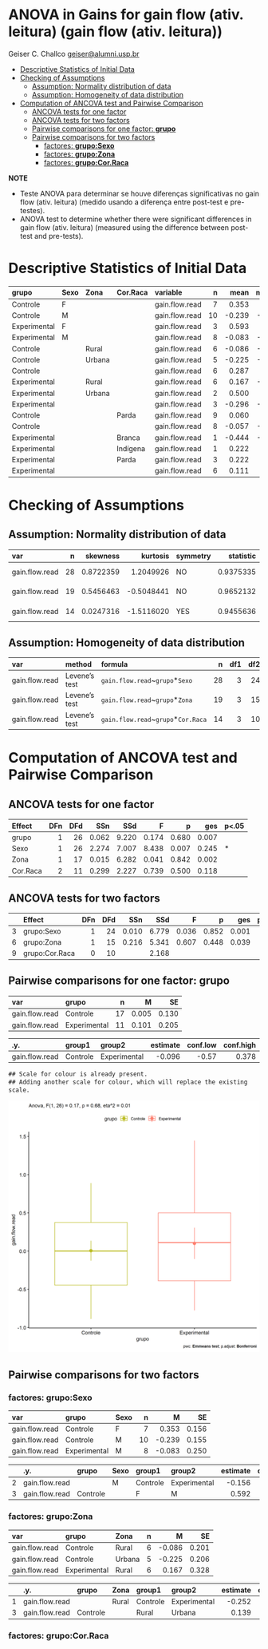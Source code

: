 ANOVA in Gains for gain flow (ativ. leitura) (gain flow (ativ. leitura))
================
Geiser C. Challco <geiser@alumni.usp.br>

- [Descriptive Statistics of Initial
  Data](#descriptive-statistics-of-initial-data)
- [Checking of Assumptions](#checking-of-assumptions)
  - [Assumption: Normality distribution of
    data](#assumption-normality-distribution-of-data)
  - [Assumption: Homogeneity of data
    distribution](#assumption-homogeneity-of-data-distribution)
- [Computation of ANCOVA test and Pairwise
  Comparison](#computation-of-ancova-test-and-pairwise-comparison)
  - [ANCOVA tests for one factor](#ancova-tests-for-one-factor)
  - [ANCOVA tests for two factors](#ancova-tests-for-two-factors)
  - [Pairwise comparisons for one factor:
    **grupo**](#pairwise-comparisons-for-one-factor-grupo)
  - [Pairwise comparisons for two
    factors](#pairwise-comparisons-for-two-factors)
    - [factores: **grupo:Sexo**](#factores-gruposexo)
    - [factores: **grupo:Zona**](#factores-grupozona)
    - [factores: **grupo:Cor.Raca**](#factores-grupocorraca)

**NOTE**

- Teste ANOVA para determinar se houve diferenças significativas no gain
  flow (ativ. leitura) (medido usando a diferença entre post-test e
  pre-testes).
- ANOVA test to determine whether there were significant differences in
  gain flow (ativ. leitura) (measured using the difference between
  post-test and pre-tests).

# Descriptive Statistics of Initial Data

| grupo        | Sexo | Zona   | Cor.Raca | variable       |   n |   mean | median |    min |    max |    sd |    se |    ci |   iqr |
|:-------------|:-----|:-------|:---------|:---------------|----:|-------:|-------:|-------:|-------:|------:|------:|------:|------:|
| Controle     | F    |        |          | gain.flow.read |   7 |  0.353 |  0.375 | -0.444 |  0.889 | 0.413 | 0.156 | 0.382 | 0.285 |
| Controle     | M    |        |          | gain.flow.read |  10 | -0.239 | -0.278 | -0.889 |  0.667 | 0.489 | 0.155 | 0.350 | 0.500 |
| Experimental | F    |        |          | gain.flow.read |   3 |  0.593 |  0.667 |  0.333 |  0.778 | 0.231 | 0.134 | 0.575 | 0.222 |
| Experimental | M    |        |          | gain.flow.read |   8 | -0.083 | -0.278 | -0.778 |  1.444 | 0.707 | 0.250 | 0.591 | 0.639 |
| Controle     |      | Rural  |          | gain.flow.read |   6 | -0.086 | -0.278 | -0.556 |  0.667 | 0.491 | 0.201 | 0.516 | 0.642 |
| Controle     |      | Urbana |          | gain.flow.read |   5 | -0.225 | -0.111 | -0.889 |  0.319 | 0.461 | 0.206 | 0.572 | 0.444 |
| Controle     |      |        |          | gain.flow.read |   6 |  0.287 |  0.444 | -0.833 |  0.889 | 0.595 | 0.243 | 0.624 | 0.306 |
| Experimental |      | Rural  |          | gain.flow.read |   6 |  0.167 | -0.056 | -0.667 |  1.444 | 0.804 | 0.328 | 0.843 | 1.000 |
| Experimental |      | Urbana |          | gain.flow.read |   2 |  0.500 |  0.500 |  0.333 |  0.667 | 0.236 | 0.167 | 2.118 | 0.167 |
| Experimental |      |        |          | gain.flow.read |   3 | -0.296 | -0.333 | -0.778 |  0.222 | 0.501 | 0.289 | 1.245 | 0.500 |
| Controle     |      |        | Parda    | gain.flow.read |   9 |  0.060 |  0.222 | -0.556 |  0.667 | 0.454 | 0.151 | 0.349 | 0.667 |
| Controle     |      |        |          | gain.flow.read |   8 | -0.057 | -0.056 | -0.889 |  0.889 | 0.644 | 0.228 | 0.539 | 0.962 |
| Experimental |      |        | Branca   | gain.flow.read |   1 | -0.444 | -0.444 | -0.444 | -0.444 |       |       |       | 0.000 |
| Experimental |      |        | Indígena | gain.flow.read |   1 |  0.222 |  0.222 |  0.222 |  0.222 |       |       |       | 0.000 |
| Experimental |      |        | Parda    | gain.flow.read |   3 |  0.222 |  0.111 | -0.222 |  0.778 | 0.509 | 0.294 | 1.265 | 0.500 |
| Experimental |      |        |          | gain.flow.read |   6 |  0.111 |  0.000 | -0.778 |  1.444 | 0.864 | 0.353 | 0.906 | 1.167 |

# Checking of Assumptions

## Assumption: Normality distribution of data

| var            |   n |  skewness |   kurtosis | symmetry | statistic | method       |         p | p.signif | normality |
|:---------------|----:|----------:|-----------:|:---------|----------:|:-------------|----------:|:---------|:----------|
| gain.flow.read |  28 | 0.8722359 |  1.2049926 | NO       | 0.9375335 | Shapiro-Wilk | 0.0956682 | ns       | YES       |
| gain.flow.read |  19 | 0.5456463 | -0.5048441 | NO       | 0.9652132 | Shapiro-Wilk | 0.6782944 | ns       | YES       |
| gain.flow.read |  14 | 0.0247316 | -1.5116020 | YES      | 0.9455636 | Shapiro-Wilk | 0.4941741 | ns       | YES       |

## Assumption: Homogeneity of data distribution

| var            | method        | formula                              |   n | df1 | df2 | statistic |         p | p.signif |
|:---------------|:--------------|:-------------------------------------|----:|----:|----:|----------:|----------:|:---------|
| gain.flow.read | Levene’s test | `gain.flow.read`~`grupo`\*`Sexo`     |  28 |   3 |  24 | 0.6881320 | 0.5681282 | ns       |
| gain.flow.read | Levene’s test | `gain.flow.read`~`grupo`\*`Zona`     |  19 |   3 |  15 | 0.8846160 | 0.4713796 | ns       |
| gain.flow.read | Levene’s test | `gain.flow.read`~`grupo`\*`Cor.Raca` |  14 |   3 |  10 | 0.9944326 | 0.4345934 | ns       |

# Computation of ANCOVA test and Pairwise Comparison

## ANCOVA tests for one factor

| Effect   | DFn | DFd |   SSn |   SSd |     F |     p |   ges | p\<.05 |
|:---------|----:|----:|------:|------:|------:|------:|------:|:-------|
| grupo    |   1 |  26 | 0.062 | 9.220 | 0.174 | 0.680 | 0.007 |        |
| Sexo     |   1 |  26 | 2.274 | 7.007 | 8.438 | 0.007 | 0.245 | \*     |
| Zona     |   1 |  17 | 0.015 | 6.282 | 0.041 | 0.842 | 0.002 |        |
| Cor.Raca |   2 |  11 | 0.299 | 2.227 | 0.739 | 0.500 | 0.118 |        |

## ANCOVA tests for two factors

|     | Effect         | DFn | DFd |   SSn |   SSd |     F |     p |   ges | p\<.05 |
|:----|:---------------|----:|----:|------:|------:|------:|------:|------:|:-------|
| 3   | grupo:Sexo     |   1 |  24 | 0.010 | 6.779 | 0.036 | 0.852 | 0.001 |        |
| 6   | grupo:Zona     |   1 |  15 | 0.216 | 5.341 | 0.607 | 0.448 | 0.039 |        |
| 9   | grupo:Cor.Raca |   0 |  10 |       | 2.168 |       |       |       |        |

## Pairwise comparisons for one factor: **grupo**

| var            | grupo        |   n |     M |    SE |
|:---------------|:-------------|----:|------:|------:|
| gain.flow.read | Controle     |  17 | 0.005 | 0.130 |
| gain.flow.read | Experimental |  11 | 0.101 | 0.205 |

| .y.            | group1   | group2       | estimate | conf.low | conf.high |   se | statistic |    p | p.adj | p.adj.signif |
|:---------------|:---------|:-------------|---------:|---------:|----------:|-----:|----------:|-----:|------:|:-------------|
| gain.flow.read | Controle | Experimental |   -0.096 |    -0.57 |     0.378 | 0.23 |    -0.417 | 0.68 |  0.68 | ns           |

    ## Scale for colour is already present.
    ## Adding another scale for colour, which will replace the existing scale.

![](stari-gain.flow.read-Serie-8-ano-gain_files/figure-gfm/unnamed-chunk-18-1.png)<!-- -->

## Pairwise comparisons for two factors

### factores: **grupo:Sexo**

| var            | grupo        | Sexo |   n |      M |    SE |
|:---------------|:-------------|:-----|----:|-------:|------:|
| gain.flow.read | Controle     | F    |   7 |  0.353 | 0.156 |
| gain.flow.read | Controle     | M    |  10 | -0.239 | 0.155 |
| gain.flow.read | Experimental | M    |   8 | -0.083 | 0.250 |

|     | .y.            | grupo    | Sexo | group1   | group2       | estimate | conf.low | conf.high |    se | statistic |     p | p.adj | p.adj.signif |
|:----|:---------------|:---------|:-----|:---------|:-------------|---------:|---------:|----------:|------:|----------:|------:|------:|:-------------|
| 2   | gain.flow.read |          | M    | Controle | Experimental |   -0.156 |   -0.697 |     0.386 | 0.261 |    -0.595 | 0.558 | 0.558 | ns           |
| 3   | gain.flow.read | Controle |      | F        | M            |    0.592 |    0.029 |     1.155 | 0.271 |     2.182 | 0.040 | 0.040 | \*           |

### factores: **grupo:Zona**

| var            | grupo        | Zona   |   n |      M |    SE |
|:---------------|:-------------|:-------|----:|-------:|------:|
| gain.flow.read | Controle     | Rural  |   6 | -0.086 | 0.201 |
| gain.flow.read | Controle     | Urbana |   5 | -0.225 | 0.206 |
| gain.flow.read | Experimental | Rural  |   6 |  0.167 | 0.328 |

|     | .y.            | grupo    | Zona  | group1   | group2       | estimate | conf.low | conf.high |    se | statistic |     p | p.adj | p.adj.signif |
|:----|:---------------|:---------|:------|:---------|:-------------|---------:|---------:|----------:|------:|----------:|------:|------:|:-------------|
| 1   | gain.flow.read |          | Rural | Controle | Experimental |   -0.252 |   -1.013 |     0.509 | 0.355 |    -0.711 | 0.489 | 0.489 | ns           |
| 3   | gain.flow.read | Controle |       | Rural    | Urbana       |    0.139 |   -0.659 |     0.937 | 0.372 |     0.375 | 0.714 | 0.714 | ns           |

### factores: **grupo:Cor.Raca**
